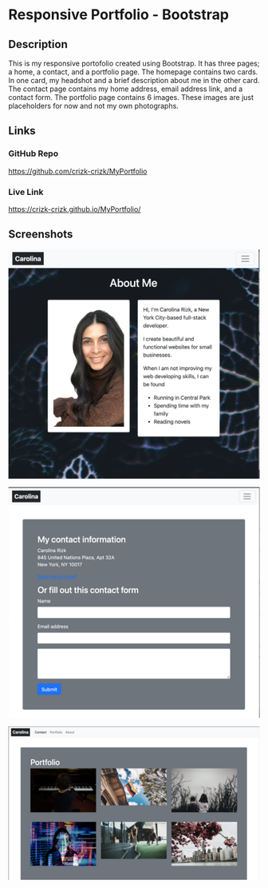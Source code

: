 # Responsive Portfolio - Bootstrap

## Description

This is my responsive portofolio created using Bootstrap. It has three pages; a home, a contact, and a portfolio page. 
The homepage contains two cards. In one card, my headshot and a brief description about me in the other card. 
The contact page contains my home address, email address link, and a contact form. 
The portfolio page contains 6 images. These images are just placeholders for now and not my own photographs.

## Links
### GitHub Repo
https://github.com/crizk-crizk/MyPortfolio
### Live Link
https://crizk-crizk.github.io/MyPortfolio/
## Screenshots 
![Homepage](Screenshots/index.png)

![Contact](Screenshots/contact.png)

![Portfolio](Screenshots/portfolio.png)